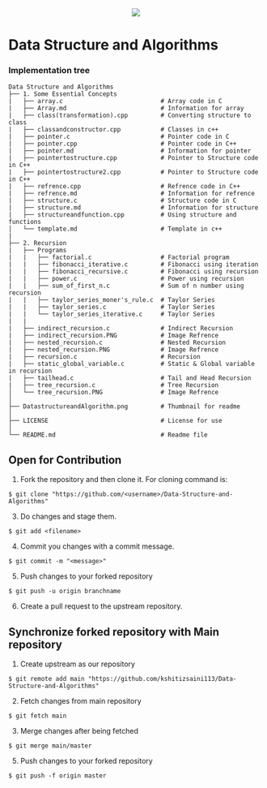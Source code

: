 <div align="center">
  <img src="https://github.com/kshitizsaini113/Data-Structure-and-Algorithms/blob/master/Data%20Structure%20and%20Algorithm.png">
</div>

# Data Structure and Algorithms


### Implementation tree
```
Data Structure and Algorithms
├── 1. Some Essential Concepts
|   ├── array.c                           # Array code in C
|   ├── Array.md                          # Information for array
|   ├── class(transformation).cpp         # Converting structure to class
|   ├── classandconstructor.cpp           # Classes in c++
|   ├── pointer.c                         # Pointer code in C
|   ├── pointer.cpp                       # Pointer code in C++
|   ├── pointer.md                        # Information for pointer
|   ├── pointertostructure.cpp            # Pointer to Structure code in C++
|   ├── pointertostructure2.cpp           # Pointer to Structure code in C++
|   ├── refrence.cpp                      # Refrence code in C++
|   ├── refrence.md                       # Information for refrence
|   ├── structure.c                       # Structure code in C
|   ├── structure.md                      # Information for structure
|   ├── structureandfunction.cpp          # Using structure and functions
│   └── template.md                       # Template in c++
|
├── 2. Recursion
|   ├── Programs
|   |   ├── factorial.c                   # Factorial program
|   |   ├── fibonacci_iterative.c         # Fibonacci using iteration
|   |   ├── fibonacci_recursive.c         # Fibonacci using recursion
|   |   ├── power.c                       # Power using recursion
|   |   ├── sum_of_first_n.c              # Sum of n number using recursion
|   |   ├── taylor_series_moner's_rule.c  # Taylor Series
|   |   ├── taylor_series.c               # Taylor Series
|   |   └── taylor_series_iterative.c     # Taylor Series
|   |
|   ├── indirect_recursion.c              # Indirect Recursion
|   ├── indirect_recursion.PNG            # Image Refrence
|   ├── nested_recursion.c                # Nested Recursion
|   ├── nested_recursion.PNG              # Image Refrence
|   ├── recursion.c                       # Recursion
|   ├── static_global_variable.c          # Static & Global variable in recursion
|   ├── tailhead.c                        # Tail and Head Recursion
|   ├── tree_recursion.c                  # Tree Recursion
│   └── tree_recursion.PNG                # Image Refrence
│
├── DatastructureandAlgorithm.png         # Thumbnail for readme
│
├── LICENSE                               # License for use
│
└── README.md                             # Readme file
```

## Open for Contribution

1. Fork the repository and then clone it. For cloning command is:
```
$ git clone "https://github.com/<username>/Data-Structure-and-Algorithms"
```

3. Do changes and stage them.
```
$ git add <filename>
```

4. Commit you changes with a commit message.
```
$ git commit -m "<message>"
```

5. Push changes to your forked repository
```
$ git push -u origin branchname
```
6. Create a pull request to the upstream repository.

## Synchronize forked repository with Main repository

1. Create upstream as our repository
```
$ git remote add main "https://github.com/kshitizsaini113/Data-Structure-and-Algorithms"
```

2. Fetch changes from main repository
```
$ git fetch main
```

3. Merge changes after being fetched
```
$ git merge main/master
```

5. Push changes to your forked repository
```
$ git push -f origin master
```
